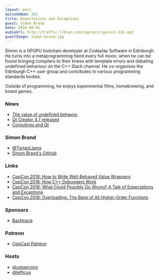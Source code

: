 ```yaml
---
layout: post
episodeNum: 161
title: Expectations and Exceptions
guest: Simon Brand
date: 2018-08-02
audioUrl: http://traffic.libsyn.com/cppcast/cppcast-161.mp3
guestImage: simon-brand.jpg
---
```


Simon is a GPGPU toolchain developer at Codeplay Software in Edinburgh. He turns into a metaprogramming fiend every full moon, when he can be found bringing compilers to their knees with template errors and debating undefined behaviour on the C++ Slack channel. He co-organises the Edinburgh C++ user group and contributes to various programming standards bodies.
 
Outside of programming, he enjoys experimental films, homebrewing, and board games.

### News ###

 - [The value of undefined behavior](https://nullprogram.com/blog/2018/07/20/)
 - [Qt Creator 4.7 released](http://blog.qt.io/blog/2018/07/18/qt-creator-4-7-0-released/)
 - [Coroutines and Qt](http://jefftrull.github.io/qt/c++/coroutines/2018/07/21/coroutines-and-qt.html)
 
### Simon Brand ###

 - [@TartanLlama](https://twitter.com/TartanLlama)
 - [Simon Brand's GitHub](https://github.com/TartanLlama)

### Links ###

 - [CppCon 2018: How to Write Well-Behaved Value Wrappers](https://cppcon2018.sched.com/event/FnJm/how-to-write-well-behaved-value-wrappers)
 - [CppCon 2018: How C++ Debuggers Work](https://cppcon2018.sched.com/event/FnJi/how-c-debuggers-work)
 - [CppCon 2018: What Could Possibly Go Wrong? A Tale of Expectations and Exceptions](https://cppcon2018.sched.com/event/FnKV/what-could-possibly-go-wrong-a-tale-of-expectations-and-exceptions)
 - [CppCon 2018: Overloading: The Bane of All Higher-Order Functions](https://cppcon2018.sched.com/event/FnJj/overloading-the-bane-of-all-higher-order-functions)

### Sponsors ###

- [Backtrace](https://backtrace.io/?utm_source=CppCast&utm_medium=CppCast)

### Patreon ###

- [CppCast Patreon](https://www.patreon.com/CppCast)

### Hosts ###

- [@robwirving](https://twitter.com/robwirving)
- [@lefticus](https://twitter.com/lefticus)

